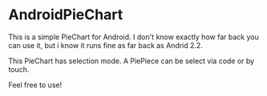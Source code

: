 AndroidPieChart
===============

This is a simple PieChart for Android.
I don't know exactly how far back you can use it,
but i know it runs fine as far back as Andrid 2.2.

This PieChart has selection mode.
A PiePiece can be select via code or by touch.

Feel free to use!
